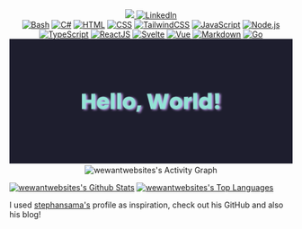 <div align="center">
  <a href="https://www.codewars.com/users/casguz4" target="_blank">
    <img src="https://www.codewars.com/users/casguz4/badges/small" />
  </a>
   <a
    href="https://www.linkedin.com/in/casimer-guzdziol-iv-785276100/"
    target="_blank"
  >
    <img
      alt="LinkedIn"
      src="https://img.shields.io/badge/linkedin-%230077B5.svg?&style=for-the-badge&logo=LinkedIn&logoColor=white"
    />
  </a>
</div>

<div align="center">
  <a href="https://github.com/search?q=user%3Awewantwebsites+language%3Abash"
    ><img
      alt="Bash"
      src="https://img.shields.io/badge/Bash-121011.svg?logo=gnu-bash&logoColor=white"
  /></a>
  <a href="https://github.com/search?q=user%3Awewantwebsites+language%3Acsharp"
    ><img
      alt="C#"
      src="https://custom-icon-badges.demolab.com/badge/C%23-68217A.svg?logo=cs2&logoColor=white"
  /></a>
  <a href="https://github.com/search?q=user%3Awewantwebsites+language%3Ahtml"
    ><img
      alt="HTML"
      src="https://img.shields.io/badge/HTML-E34F26.svg?logo=html5&logoColor=white"
  /></a>
  <a href="https://github.com/search?q=user%3Awewantwebsites+language%3Acss"
    ><img
      alt="CSS"
      src="https://img.shields.io/badge/CSS-1572B6.svg?logo=css3&logoColor=white"
  /></a>
  <a href="https://github.com/search?q=user%3Awewantwebsites+language%3Acss"
    ><img
      alt="TailwindCSS"
      src="https://img.shields.io/badge/TailwindCSS-06B6D4.svg?logo=tailwindcss&logoColor=white"
  /></a>
  <a href="https://github.com/search?q=user%3Awewantwebsites+language%3Ajavascript"
    ><img
      alt="JavaScript"
      src="https://img.shields.io/badge/JavaScript-F7DF1E.svg?logo=javascript&logoColor=black"
  /></a>
  <a href="https://github.com/search?q=user%3Awewantwebsites+language%3Ajavascript"
    ><img
      alt="Node.js"
      src="https://img.shields.io/badge/Node.js-43853D.svg?logo=node.js&logoColor=white"
  /></a>
  <a href="https://github.com/search?q=user%3Awewantwebsites+language%3AtypeScript"
    ><img
      alt="TypeScript"
      src="https://img.shields.io/badge/TypeScript-007ACC.svg?logo=typescript&logoColor=white"
  /></a>
  <a href="https://github.com/search?q=user%3Awewantwebsites+language%3Atypescript"
    ><img
      alt="ReactJS"
      src="https://img.shields.io/badge/React-61DAFB.svg?logo=react&logoColor=333"
  /></a>
   <a href="https://github.com/search?q=user%3Awewantwebsites+language%3Asvelte"
    ><img
      alt="Svelte"
      src="https://img.shields.io/badge/Svelte-FF3E00"
  /></a>
   <a href="https://github.com/search?q=user%3Awewantwebsites+language%3Avue"
    ><img
      alt="Vue"
      src="https://img.shields.io/badge/Vue-42d392"
  /></a>
  <a href="https://github.com/search?q=user%3Awewantwebsites+language%3Amarkdown"
    ><img
      alt="Markdown"
      src="https://img.shields.io/badge/Markdown-000000.svg?logo=markdown&logoColor=white"
  /></a>
  <a href="https://github.com/search?q=user%3Awewantwebsites+language%3Ago"
    ><img
      alt="Go"
      src="https://img.shields.io/badge/Golang-00ADD8.svg?logo=go&logoColor=white"
  /></a>
</div>
<div align="center">
  <img src="./banner-7885b22c.png" alt="Hello, World!">
</div>

<!-- https://github.com/ashutosh00710/github-readme-activity-graph -->
<!-- Activity Graph -->
<div align="center">
  <img
    alt="wewantwebsites's Activity Graph"
    src="https://github-readme-activity-graph.vercel.app/graph/?username=wewantwebsites&bg_color=1e1e2e&color=cdd6f4&line=94e2d5&point=cba6f7&hide_border=true"
/>
</div>

<!-- https://github.com/anuraghazra/github-readme-stats -->
<p align="center">

  <a href="https://github.com/anuraghazra/github-readme-stats"
    ><img
      alt="wewantwebsites's Github Stats"
      src="https://github-readme-stats.vercel.app/api?username=wewantwebsites&theme=catppuccin_mocha&show_icons=true&hide_border=true"
      height="192px"
  /></a>
  <a href="https://github.com/anuraghazra/github-readme-stats"
    ><img
      alt="wewantwebsites's Top Languages"
      src="https://github-readme-stats.vercel.app/api/top-langs/?username=wewantwebsites&theme=catppuccin_mocha&layout=compact&hide_border=true"
      height="192px"
  /></a>
</p>

<p>I used <a href="https://github.com/stephansama">stephansama's</a> profile as inspiration, check out his GitHub and also his blog!</p>
